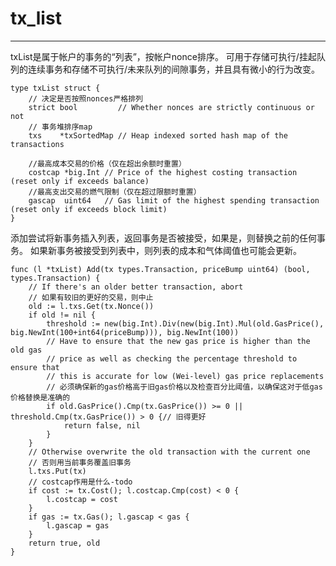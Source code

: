 # tx_list #

----------

txList是属于帐户的事务的“列表”，按帐户nonce排序。 可用于存储可执行/挂起队列的连续事务和存储不可执行/未来队列的间隙事务，并且具有微小的行为改变。

	type txList struct {
		// 决定是否按照nonces严格排列
		strict bool         // Whether nonces are strictly continuous or not
		// 事务堆排序map
		txs    *txSortedMap // Heap indexed sorted hash map of the transactions
	
		//最高成本交易的价格（仅在超出余额时重置）
		costcap *big.Int // Price of the highest costing transaction (reset only if exceeds balance)
		//最高支出交易的燃气限制（仅在超过限额时重置）
		gascap  uint64   // Gas limit of the highest spending transaction (reset only if exceeds block limit)
	}



添加尝试将新事务插入列表，返回事务是否被接受，如果是，则替换之前的任何事务。 如果新事务被接受到列表中，则列表的成本和气体阈值也可能会更新。

	func (l *txList) Add(tx types.Transaction, priceBump uint64) (bool, types.Transaction) {
		// If there's an older better transaction, abort
		// 如果有较旧的更好的交易，则中止
		old := l.txs.Get(tx.Nonce())
		if old != nil {
			threshold := new(big.Int).Div(new(big.Int).Mul(old.GasPrice(), big.NewInt(100+int64(priceBump))), big.NewInt(100))
			// Have to ensure that the new gas price is higher than the old gas
			// price as well as checking the percentage threshold to ensure that
			// this is accurate for low (Wei-level) gas price replacements
			// 必须确保新的gas价格高于旧gas价格以及检查百分比阈值，以确保这对于低gas价格替换是准确的
			if old.GasPrice().Cmp(tx.GasPrice()) >= 0 || threshold.Cmp(tx.GasPrice()) > 0 {// 旧得更好
				return false, nil
			}
		}
		// Otherwise overwrite the old transaction with the current one
		// 否则用当前事务覆盖旧事务
		l.txs.Put(tx)
		// costcap作用是什么-todo
		if cost := tx.Cost(); l.costcap.Cmp(cost) < 0 {
			l.costcap = cost
		}
		if gas := tx.Gas(); l.gascap < gas {
			l.gascap = gas
		}
		return true, old
	}
